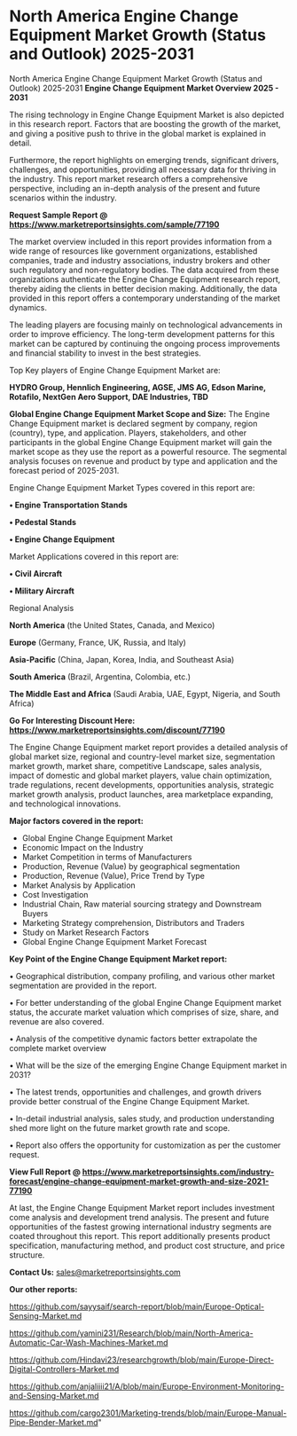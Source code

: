 # North America Engine Change Equipment Market Growth (Status and Outlook) 2025-2031
North America Engine Change Equipment Market Growth (Status and Outlook) 2025-2031
<Strong> Engine Change Equipment Market Overview 2025 - 2031</strong>

The rising technology in Engine Change Equipment Market is also depicted in this research report. Factors that are boosting the growth of the market, and giving a positive push to thrive in the global market is explained in detail.

Furthermore, the report highlights on emerging trends, significant drivers, challenges, and opportunities, providing all necessary data for thriving in the industry. This report market research offers a comprehensive perspective, including an in-depth analysis of the present and future scenarios within the industry.

<strong>Request Sample Report @ <a href=https://www.marketreportsinsights.com/sample/77190>https://www.marketreportsinsights.com/sample/77190</a></strong>

The market overview included in this report provides information from a wide range of resources like government organizations, established companies, trade and industry associations, industry brokers and other such regulatory and non-regulatory bodies. The data acquired from these organizations authenticate the Engine Change Equipment research report, thereby aiding the clients in better decision making. Additionally, the data provided in this report offers a contemporary understanding of the market dynamics.

The leading players are focusing mainly on technological advancements in order to improve efficiency. The long-term development patterns for this market can be captured by continuing the ongoing process improvements and financial stability to invest in the best strategies.

Top Key players of Engine Change Equipment Market are:

<strong>HYDRO Group, Hennlich Engineering, AGSE, JMS AG, Edson Marine, Rotafilo, NextGen Aero Support, DAE Industries, TBD</strong>

<strong><b>Global Engine Change Equipment Market Scope and Size:</b></strong>
The Engine Change Equipment market is declared segment by company, region (country), type, and application. Players, stakeholders, and other participants in the global Engine Change Equipment market will gain the market scope as they use the report as a powerful resource. The segmental analysis focuses on revenue and product by type and application and the forecast period of 2025-2031.

Engine Change Equipment Market Types covered in this report are:

<strong>• Engine Transportation Stands

• Pedestal Stands

• Engine Change Equipment</strong>

Market Applications covered in this report are:

<strong>• Civil Aircraft

• Military Aircraft</strong> 

Regional Analysis

<strong>North America</strong> (the United States, Canada, and Mexico)

<strong>Europe</strong> (Germany, France, UK, Russia, and Italy)

<strong>Asia-Pacific</strong> (China, Japan, Korea, India, and Southeast Asia)

<strong>South America</strong> (Brazil, Argentina, Colombia, etc.)

<strong>The Middle East and Africa</strong> (Saudi Arabia, UAE, Egypt, Nigeria, and South Africa)

<strong>Go For Interesting Discount Here: <a href=https://www.marketreportsinsights.com/discount/77190>https://www.marketreportsinsights.com/discount/77190</a></strong>

The Engine Change Equipment market report provides a detailed analysis of global market size, regional and country-level market size, segmentation market growth, market share, competitive Landscape, sales analysis, impact of domestic and global market players, value chain optimization, trade regulations, recent developments, opportunities analysis, strategic market growth analysis, product launches, area marketplace expanding, and technological innovations.

<strong><b>Major factors covered in the report:</b></strong>
<ul>
  <li>Global Engine Change Equipment Market </li>
  <li>Economic Impact on the Industry</li>
  <li>Market Competition in terms of Manufacturers</li>
  <li>Production, Revenue (Value) by geographical segmentation</li>
  <li>Production, Revenue (Value), Price Trend by Type</li>
  <li>Market Analysis by Application</li>
  <li>Cost Investigation</li>
  <li>Industrial Chain, Raw material sourcing strategy and Downstream Buyers</li>
  <li>Marketing Strategy comprehension, Distributors and Traders</li>
  <li>Study on Market Research Factors</li>
  <li>Global Engine Change Equipment Market Forecast</li>
</ul>

<strong><b>Key Point of the Engine Change Equipment Market report:</b></strong>

• Geographical distribution, company profiling, and various other market segmentation are provided in the report.

• For better understanding of the global Engine Change Equipment market status, the accurate market valuation which comprises of size, share, and revenue are also covered.

• Analysis of the competitive dynamic factors better extrapolate the complete market overview

• What will be the size of the emerging Engine Change Equipment market in 2031?

• The latest trends, opportunities and challenges, and growth drivers provide better construal of the Engine Change Equipment Market.

• In-detail industrial analysis, sales study, and production understanding shed more light on the future market growth rate and scope.

• Report also offers the opportunity for customization as per the customer request.

<strong><b>View Full Report @ <a href=https://www.marketreportsinsights.com/industry-forecast/engine-change-equipment-market-growth-and-size-2021-77190>https://www.marketreportsinsights.com/industry-forecast/engine-change-equipment-market-growth-and-size-2021-77190</a></b></strong>


At last, the Engine Change Equipment Market report includes investment come analysis and development trend analysis. The present and future opportunities of the fastest growing international industry segments are coated throughout this report. This report additionally presents product specification, manufacturing method, and product cost structure, and price structure.

<strong>Contact Us:</strong>
sales@marketreportsinsights.com

<strong>Our other reports:</strong>

<a href=https://github.com/sayysaif/search-report/blob/main/Europe-Optical-Sensing-Market.md>https://github.com/sayysaif/search-report/blob/main/Europe-Optical-Sensing-Market.md</a>

<a href=https://github.com/yamini231/Research/blob/main/North-America-Automatic-Car-Wash-Machines-Market.md>https://github.com/yamini231/Research/blob/main/North-America-Automatic-Car-Wash-Machines-Market.md</a>

<a href=https://github.com/Hindavi23/researchgrowth/blob/main/Europe-Direct-Digital-Controllers-Market.md>https://github.com/Hindavi23/researchgrowth/blob/main/Europe-Direct-Digital-Controllers-Market.md</a>

<a href=https://github.com/anjaliiii21/A/blob/main/Europe-Environment-Monitoring-and-Sensing-Market.md>https://github.com/anjaliiii21/A/blob/main/Europe-Environment-Monitoring-and-Sensing-Market.md</a>

<a href=https://github.com/cargo2301/Marketing-trends/blob/main/Europe-Manual-Pipe-Bender-Market.md>https://github.com/cargo2301/Marketing-trends/blob/main/Europe-Manual-Pipe-Bender-Market.md</a>"

